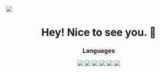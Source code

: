 <!--
<div align="center">
  <img src="https://github.com/user-attachments/assets/1e29f37d-db3d-4e86-a615-ce6d4852e1e6">
</div>
https://simpleicons.org/
https://shields.io/
-->

<img align="center" src="https://github.com/user-attachments/assets/fa37160e-5e49-4288-a66d-d35b353a384e">

<h1 align="center">Hey! Nice to see you. 🗿</h1>



<h3 align="center">Languages</h3>

<div align="center">
  <img src="https://img.shields.io/badge/c-121212?style=for-the-badge&logo=c&logoColor=6296CC">
  <img src="https://img.shields.io/badge/c++-121212?style=for-the-badge&logo=cplusplus&logoColor=6296CC">
  <img src="https://img.shields.io/badge/python-121212?style=for-the-badge&logo=python&logoColor=6296CC">
  <img src="https://img.shields.io/badge/javascript-121212?style=for-the-badge&logo=javascript&logoColor=yellow">
  <img src="https://img.shields.io/badge/go-121212?style=for-the-badge&logo=go&logoColor=blue">
  <img src="https://img.shields.io/badge/rust-121212.svg?style=for-the-badge&logo=rust&logoColor=brown">
</div>
